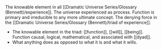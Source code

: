 The knowable element in all [[Dramatic Universe Series/Glossary (Bennett)/experience]]. The universe experienced as process. Function is primary and irreducible to any more ultimate concept. The denying force in the [[Dramatic Universe Series/Glossary (Bennett)/triad of experience]].
- The knowable element in the triad: [[function]], [[will]], [[being]]. Function causal, logical, mathematical, and associated with [[dyad]].
- What anything does as opposed to what it is and what it wills.
